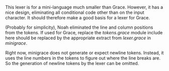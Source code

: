 This lexer is for a mini-language much smaller than Grace.  However, it has a nice design, eliminating all conditional code other than on the input character.
It should therefore make a good basis for a lexer for Grace.

(Probably for simplicity), Noah eliminated the line and column positions from the tokens.  If used for Grace, replace the _tokens.grace_ module include here should be replaced by the appropriate extract from _lexer.grace_ in _minigrace_.

Right now, minigrace does not generate or expect newline tokens.   Instead, it uses the line numbers in the tokens to figure out where the line breaks are.  So the generation of newline tokens by the lexer can be omitted.